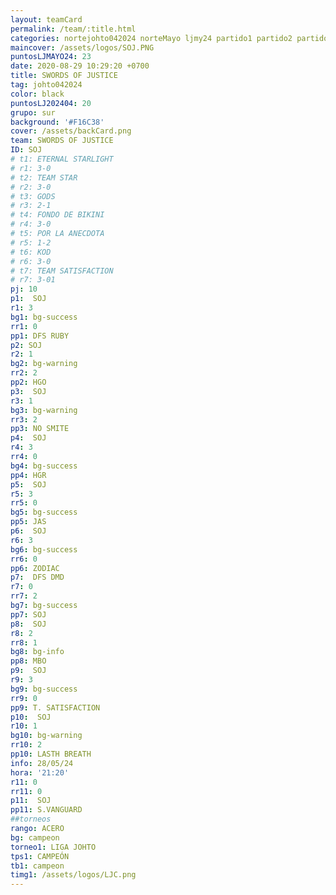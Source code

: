 ```yaml
---
layout: teamCard
permalink: /team/:title.html
categories: nortejohto042024 norteMayo ljmy24 partido1 partido2 partido3  partido4 partido5 partido6  partido8 partido9 partido10 partido11 28 LI
maincover: /assets/logos/SOJ.PNG
puntosLJMAYO24: 23
date: 2020-08-29 10:29:20 +0700
title: SWORDS OF JUSTICE
tag: johto042024
color: black
puntosLJ202404: 20
grupo: sur
background: '#F16C38'
cover: /assets/backCard.png
team: SWORDS OF JUSTICE
ID: SOJ
# t1: ETERNAL STARLIGHT
# r1: 3-0
# t2: TEAM STAR
# r2: 3-0
# t3: GODS
# r3: 2-1
# t4: FONDO DE BIKINI
# r4: 3-0
# t5: POR LA ANECDOTA
# r5: 1-2
# t6: KOD
# r6: 3-0
# t7: TEAM SATISFACTION
# r7: 3-01
pj: 10
p1:  SOJ
r1: 3
bg1: bg-success
rr1: 0
pp1: DFS RUBY
p2: SOJ
r2: 1
bg2: bg-warning
rr2: 2
pp2: HGO
p3:  SOJ
r3: 1
bg3: bg-warning
rr3: 2
pp3: NO SMITE
p4:  SOJ
r4: 3
rr4: 0
bg4: bg-success
pp4: HGR
p5:  SOJ
r5: 3
rr5: 0
bg5: bg-success
pp5: JAS
p6:  SOJ
r6: 3
bg6: bg-success
rr6: 0
pp6: ZODIAC
p7:  DFS DMD
r7: 0
rr7: 2
bg7: bg-success
pp7: SOJ
p8:  SOJ
r8: 2
rr8: 1
bg8: bg-info
pp8: MBO
p9:  SOJ
r9: 3
bg9: bg-success
rr9: 0
pp9: T. SATISFACTION
p10:  SOJ
r10: 1
bg10: bg-warning
rr10: 2
pp10: LASTH BREATH
info: 28/05/24
hora: '21:20'
r11: 0
rr11: 0
p11:  SOJ
pp11: S.VANGUARD
##torneos
rango: ACERO
bg: campeon 
torneo1: LIGA JOHTO
tps1: CAMPEÓN
tb1: campeon
timg1: /assets/logos/LJC.png
---
```



